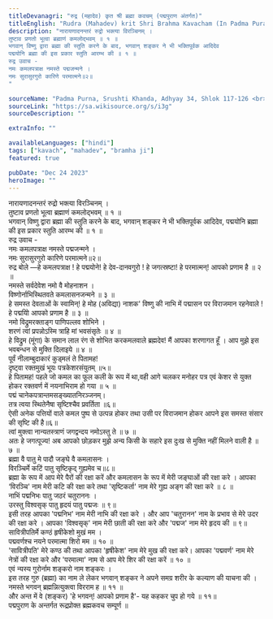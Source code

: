```yaml
---
titleDevanagri: "रुद्र (महादेव) कृत श्री ब्रह्मा कवचम् (पद्मपुराण अंतर्गत)"
titleEnglish: "Rudra (Mahadev) krit Shri Brahma Kavacham (In Padma Purana)"
description: "नारायणादनन्तरं रुद्रो भक्त्या विरञ्चिनम् ।
तुष्टाव प्रणतो भूत्वा ब्रह्माणं कमलोद्भवम् ॥ १ ॥
भगवान् विष्णु द्वारा ब्रह्मा की स्तुति करने के बाद, भगवान् शङ्कर ने भी भक्तिपूर्वक आदिदेव
पद्मयोनि ब्रह्मा की इस प्रकार स्तुति आरम्भ की ॥ १ ॥
रुद्र उवाच -
नमः कमलपत्राक्ष नमस्ते पद्मजन्मने ।
नमः सुरासुरगुरो कारिणे परमात्मने॥२॥
"

sourceName: "Padma Purna, Srushti Khanda, Adhyay 34, Shlok 117-126 <br>( पद्मपुराणम् / खण्डः १ (सृष्टिखण्डम्) / अध्यायः ३४ / श्लोक ११७ - १२६  )"
sourceLink: "https://sa.wikisource.org/s/i3g"
sourceDescription: ""

extraInfo: ""

availableLanguages: ["hindi"]
tags: ["kavach", "mahadev", "bramha ji"]
featured: true

pubDate: "Dec 24 2023"
heroImage: ""
---
```

<div class="sanskrit-shlok">नारायणादनन्तरं रुद्रो भक्त्या विरञ्चिनम् ।<br/>तुष्टाव प्रणतो भूत्वा ब्रह्माणं कमलोद्भवम् ॥ १ ॥<br/></div><div class="hindi-translation translation">भगवान् विष्णु द्वारा ब्रह्मा की स्तुति करने के बाद, भगवान् शङ्कर ने भी भक्तिपूर्वक आदिदेव, पद्मयोनि ब्रह्मा की इस प्रकार स्तुति आरम्भ की ॥ १ ॥<br/></div><div class="sanskrit-shlok">रुद्र उवाच -<br/>नमः कमलपत्राक्ष नमस्ते पद्मजन्मने ।<br/>नमः सुरासुरगुरो कारिणे परमात्मने॥२॥<br/></div><div class="hindi-translation translation">रुद्र बोले —हे कमलपत्राक्ष ! हे पद्मयोने! हे देव-दानवगुरो ! हे जगत्स्रष्टा! हे परमात्मन्! आपको प्रणाम है ॥ २ ॥<br/></div><div class="sanskrit-shlok">नमस्ते सर्वदेवेश नमो वै मोहनाशन ।<br/>विष्णोर्नाभिस्थितवते कमलासनजन्मने ॥ ३ ॥<br/></div><div class="hindi-translation translation">हे समस्त देवताओं के स्वामिन्! हे मोह (अविद्या) नाशक' विष्णु की नाभि में पद्मासन पर विराजमान रहनेवाले ! हे पद्मयोि आपको प्रणाम है ॥ ३ ॥<br/></div><div class="sanskrit-shlok">नमो विद्रुमरक्ताङ्ग पाणिपल्लव शोभिने ।<br/>शरणं त्वां प्रपन्नोऽस्मि त्राहि मां भवसंसृतेः ॥ ४ ॥<br/></div><div class="hindi-translation translation">हे विद्रुम (मूंगा) के समान लाल रंग से शोभित करकमलवाले ब्रह्मदेव! मैं आपका शरणागत हूँ । आप मुझे इस भवबन्धन से मुक्ति दिलाइये ॥ ४ ॥<br/></div><div class="sanskrit-shlok">पूर्वं नीलाम्बुदाकारं कुड्मलं ते पितामह!<br/>दृष्ट्वा रक्तमुखं भूयः पत्रकेशरसंयुतम् ॥५॥<br/></div><div class="hindi-translation translation">हे पितामह! पहले जो कमल का फूल कली के रूप में था,वही आगे चलकर मनोहर पत्र एवं केशर से युक्त होकर रक्तवर्ण में नयनाभिराम हो गया ॥ ५ ॥<br/></div><div class="sanskrit-shlok">पद्मं चानेकपत्रान्तमसङ्ख्यातनिरञ्जनम्।<br/>तत्र त्वया स्थितेनैषा सृष्टिश्चैव प्रवर्तिता ॥६॥<br/></div><div class="hindi-translation translation">ऐसी अनेक पत्तियों वाले कमल पुष्प से उत्पन्न होकर तथा उसी पर विराजमान होकर आपने इस समस्त संसार की सृष्टि की है॥६॥<br/></div><div class="sanskrit-shlok">त्वां मुक्त्वा नान्यतस्त्राणं जगद्वन्दय नमोऽस्तु ते ॥ ७ ॥<br/></div><div class="hindi-translation translation">अतः हे जगत्पूज्य! अब आपको छोड़कर मुझे अन्य किसी के सहारे इस दुःख से मुक्ति नहीं मिलने वाली है ॥ ७ ॥<br/></div><div class="sanskrit-shlok">ब्रह्मा वै पातु मे पादौ जङ्घे वै कमलासनः ।<br/>विरञ्चिर्मे कटिं पातु सृष्टिकृद् गुह्यमेव च॥८॥<br/></div><div class="hindi-translation translation">ब्रह्मा के रूप में आप मेरे पैरों की रक्षा करें और कमलासन के रूप में मेरी जङ्घाओं की रक्षा करे । आपका ‘विरञ्चि' नाम मेरी कटि की रक्षा करे तथा 'सृष्टिकर्ता' नाम मेरे गुह्य अङ्ग की रक्षा करे ॥ ८ ॥<br/></div><div class="sanskrit-shlok">नाभिं पद्मनिभः पातु जठरं चतुराननः ।<br/>उरस्तु विश्वसृक् पातु हृदयं पातु पद्मजः ॥ ९॥<br/></div><div class="hindi-translation translation">इसी तरह आपका 'पद्मनिभ' नाम मेरी नाभि की रक्षा करे । और आप 'चतुरानन' नाम के प्रभाव से मेरे उदर की रक्षा करे । आपका 'विश्वसृक्' नाम मेरी छाती की रक्षा करे और 'पद्मज' नाम मेरे हृदय की ॥ ९॥<br/></div><div class="sanskrit-shlok">सावित्रीपतिर्मे कण्ठं हृषीकेशो मुखं मम ।<br/>पद्मवर्णश्च नयने परमात्मा शिरो मम ॥ १० ॥<br/></div><div class="hindi-translation translation">'सावित्रीपति' मेरे कण्ठ की तथा आपका 'हृषीकेश' नाम मेरे मुख की रक्षा करे। आपका 'पद्मवर्ण' नाम मेरे नेत्रों की रक्षा करे और 'परमात्मा' नाम से आप मेरे शिर की रक्षा करें ॥ १० ॥<br/></div><div class="sanskrit-shlok">एवं न्यस्य गुरोर्नाम शङ्करो नाम शङ्करः ।<br/></div><div class="hindi-translation translation">इस तरह गुरु (ब्रह्मा) का नाम ले लेकर भगवान् शङ्कर ने अपने समग्र शरीर के कल्याण की याचना की ।<br/></div><div class="sanskrit-shlok">नमस्ते भगवन् ब्रह्मन्नित्युक्त्वा विरराम ह ॥ ११ ॥<br/></div><div class="hindi-translation translation">और अन्त में वे (शङ्कर) 'हे भगवन्! आपको प्रणाम है'- यह कहकर चुप हो गये ॥ ११॥<br/></div><div class="sanskrit-shlok">पद्मपुराण के अन्तर्गत रूद्रप्रोक्त ब्रह्मकवच सम्पूर्ण ॥<br/></div>

